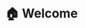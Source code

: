 # 🏠 Welcome

<!-- <img align="center" src="./.jpg"/> -->

<!-- I am ... -->

<!-- Currently,  I do ... -->

<!--
## 📚 Interests


- 🔭 I’m currently working on ...
- 🌱 I’m currently learning ...
- 👯 I’m looking to collaborate on ...
- 🤔 I’m looking for help with ...
- 💬 Ask me about ...
- 📫 How to reach me: ...
- 😄 Pronouns: ...
- ⚡ Fun fact: ...

## 🛠 Skills
Professional:
  <img src="https://img.shields.io/badge/OCaml-EC6813?style=flat-square&logo=OCaml&logoColor=white"/>
  ...

Proficient:
  <img src="https://img.shields.io/badge/OCaml-EC6813?style=flat-square&logo=OCaml&logoColor=white"/>
  <img src="https://img.shields.io/badge/Vim-019733?style=flat-square&logo=Vim&logoColor=white"/>
  ...

## 🔗 Links
- website
- [Curriculum Vitae](...)
-->
